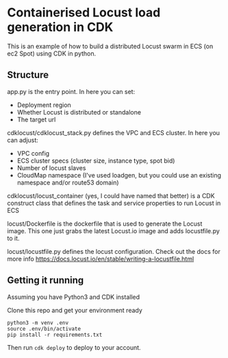 
# Containerised Locust load generation in CDK

This is an example of how to build a distributed Locust swarm in ECS (on ec2 Spot) using CDK in python.


## Structure

app.py is the entry point. In here you can set:
 - Deployment region
 - Whether Locust is distributed or standalone
 - The target url

cdklocust/cdklocust_stack.py defines the VPC and ECS cluster. In here you can adjust:
 - VPC config
 - ECS cluster specs (cluster size, instance type, spot bid)
 - Number of locust slaves 
 - CloudMap namespace (I've used loadgen, but you could use an existing namespace and/or route53 domain)

cdklocust/locust_container (yes, I could have named that better) is a CDK construct class that defines the task and service properties to run Locust in ECS 

locust/Dockerfile is the dockerfile that is used to generate the Locust image. This one just grabs the latest Locust.io image and adds locustfile.py to it.

locust/locustfile.py defines the locust configuration. Check out the docs for more info https://docs.locust.io/en/stable/writing-a-locustfile.html

## Getting it running

Assuming you have Python3 and CDK installed

Clone this repo and get your environment ready

```
python3 -m venv .env
source .env/bin/activate
pip install -r requirements.txt
```

Then run ```cdk deploy``` to deploy to your account. 